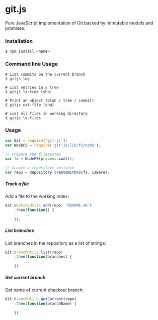 # git.js

Pure JavaScript implementation of Git backed by immutable models and promises.

### Installation

```
$ npm install <name>
```

### Command line Usage

```
# List commits on the current branch
$ gitjs log

# List entries in a tree
$ gitjs ls-tree [sha]

# Print an object (blob / tree / commit)
$ gitjs cat-file [sha]

# List all files in working directory
$ gitjs ls-files
```

### Usage

```js
var Git = require('git-js');
var NodeFS = require('git-js/lib/fs/node');

// Prepare the filesystem
var fs = NodeFS(process.cwd());

// Create a repository instance
var repo = Repository.createWithFS(fs, isBare);
```

##### Track a file

Add a file to the working index:

```js
Git.WorkingUtils.add(repo, 'README.md')
    .then(function() {
        ...
    });
```

##### List branches

List branches in the repository as a list of strings:

```js
Git.BranchUtils.list(repo)
    .then(function(branches) {
        ...
    })
```

##### Get current branch

Get name of current checkout branch:

```js
Git.BranchUtils.getCurrent(repo)
    .then(function(branchName) {
        ...
    })
```

